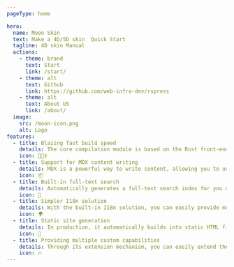 ```yaml
---
pageType: home

hero:
  name: Moon Skin
  text: Make a 4D/5D skin  Quick Start
  tagline: 4D skin Manual
  actions:
    - theme: brand
      text: Start
      link: /start/
    - theme: alt
      text: Github
      link: https://github.com/web-infra-dev/rspress
    - theme: alt
      text: About US
      link: /about/
  image:
    src: /moon-icon.png
    alt: Logo
features:
  - title: Blazing fast build speed
    details: The core compilation module is based on the Rust front-end toolchain, providing a more ultimate development experience.
    icon: 🏃🏻‍♀️
  - title: Support for MDX content writing
    details: MDX is a powerful way to write content, allowing you to use React components in Markdown.
    icon: 📦
  - title: Built-in full-text search
    details: Automatically generates a full-text search index for you during construction, providing out-of-the-box full-text search capabilities.
    icon: 🎨
  - title: Simpler I18n solution
    details: With the built-in I18n solution, you can easily provide multi-language support for documents or components.
    icon: 🌍
  - title: Static site generation
    details: In production, it automatically builds into static HTML files, which can be easily deployed anywhere.
    icon: 🌈
  - title: Providing multiple custom capabilities
    details: Through its extension mechanism, you can easily extend theme UI and build process.
    icon: 🔥
---
```

